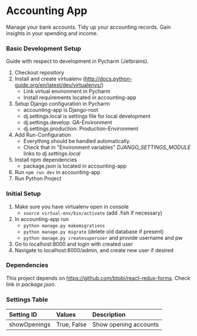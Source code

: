 # Accounting App

Manage your bank accounts. Tidy up your accounting records. Gain insights in your spending and income.

### Basic Development Setup

Guide with respect to development in Pycharm (Jetbrains).

1. Checkout repository
2. Install and create virtualenv (http://docs.python-guide.org/en/latest/dev/virtualenvs/)
    - Link virtual environment in Pycharm
    - Install requirements located in accounting-app
3. Setup Django configuration in Pycharm
    - accounting-app is Django-root
    - dj.settings.local is settings file for local development
    - dj.settings.develop: QA-Environment
    - dj.settings.production: Production-Environment
4. Add Run-Configuration
    - Everything should be handled automatically.
    - Check that in "Environment variables" *DJANGO_SETTINGS_MODULE* links to *dj.settings.local*
5. Install npm dependencies
    - package.json is located in accounting-app
6. Run ``npm run dev`` in accounting-app
7. Run Python Project

### Initial Setup

1. Make sure you have virtualenv open in console
    - ``source virtual-env/bin/activate`` (add .fish if necessary)
2. In accounting-app run
    - ``python manage.py makemigrations``
    - ``python manage.py migrate`` (delete old database if present)
    - ``python manage.py createsuperuser`` and provide username and pw
3. Go to localhost:8000 and login with created user
4. Navigate to localhost:8000/admin, and create new user if desired

### Dependencies

This project depends on https://github.com/btobi/react-redux-forms. Check link in *package.json*.

### Settings Table

| Setting ID | Values | Description |
| :--- |:---| :--- |
|showOpenings | True, False | Show opening accounts |
